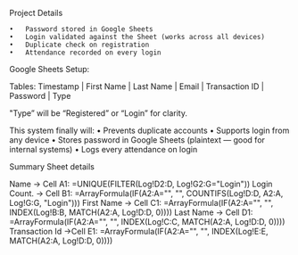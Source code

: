 Project Details


	•	Password stored in Google Sheets
	•	Login validated against the Sheet (works across all devices)
	•	Duplicate check on registration
	•	Attendance recorded on every login

Google Sheets Setup:

Tables: Timestamp | First Name | Last Name | Email | Transaction ID | Password | Type

"Type” will be “Registered” or “Login” for clarity.


This system finally will:
	•	Prevents duplicate accounts
	•	Supports login from any device
	•	Stores password in Google Sheets (plaintext — good for internal systems)
	•	Logs every attendance on login


Summary Sheet details

Name           -> Cell A1:  =UNIQUE(FILTER(Log!D2:D, Log!G2:G="Login"))
Login Count.   -> Cell B1: =ArrayFormula(IF(A2:A="", "", COUNTIFS(Log!D:D, A2:A, Log!G:G, "Login")))
First Name     -> Cell C1: =ArrayFormula(IF(A2:A="", "", INDEX(Log!B:B, MATCH(A2:A, Log!D:D, 0))))
Last Name      -> Cell D1: =ArrayFormula(IF(A2:A="", "", INDEX(Log!C:C, MATCH(A2:A, Log!D:D, 0))))
Transaction Id ->Cell E1: =ArrayFormula(IF(A2:A="", "", INDEX(Log!E:E, MATCH(A2:A, Log!D:D, 0))))

